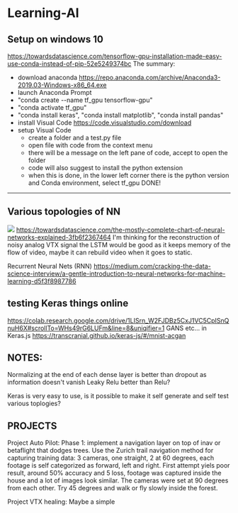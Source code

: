 # Learning-AI

## Setup on windows 10
https://towardsdatascience.com/tensorflow-gpu-installation-made-easy-use-conda-instead-of-pip-52e5249374bc
The summary:
- download anaconda https://repo.anaconda.com/archive/Anaconda3-2019.03-Windows-x86_64.exe
- launch Anaconda Prompt
- "conda create --name tf_gpu tensorflow-gpu"
- "conda activate tf_gpu"
- "conda install keras", "conda install matplotlib", "conda install pandas"
- install Visual Code https://code.visualstudio.com/download
- setup Visual Code
	- create a folder and a test.py file
	- open file with code from the context menu
	- there will be a message on the left pane of code, accept to open the folder
	- code will also suggest to install the python extension
	- when this is done, in the lower left corner there is the python version and Conda environment, select tf_gpu
DONE!

-----------------

## Various topologies of NN

![](https://cdn-images-1.medium.com/max/600/1*UmLdrVH-_EMnL-pUjcYKhA.png)
https://towardsdatascience.com/the-mostly-complete-chart-of-neural-networks-explained-3fb6f2367464
I'm thinking for the reconstruction of noisy analog VTX signal the LSTM would be good as it keeps memory of the flow of video, maybe it can rebuild video when it goes to static. 

Recurrent Neural Nets (RNN)
https://medium.com/cracking-the-data-science-interview/a-gentle-introduction-to-neural-networks-for-machine-learning-d5f3f8987786

## testing Keras things online
https://colab.research.google.com/drive/1LISrn_W2FJDBz5CxJ1VC5CpISnQnuH6X#scrollTo=WHs49rG6LUFm&line=8&uniqifier=1
GANS etc... in Keras.js https://transcranial.github.io/keras-js/#/mnist-acgan

## NOTES:
Normalizing at the end of each dense layer is better than dropout as information doesn't vanish
Leaky Relu better than Relu?

Keras is very easy to use, is it possible to make it self generate and self test various toplogies?

## PROJECTS
Project Auto Pilot:
Phase 1: implement a navigation layer on top of inav or betaflight that dodges trees. Use the Zurich trail navigation method for capturing training data: 3 cameras, one straight, 2 at 60 degrees, each footage is self categorized as forward, left and right.
First attempt yiels poor result, around 50% accuracy and 5 loss, footage was captured inside the house and a lot of images look similar. The cameras were set at 90 degrees from each other. Try 45 degrees and walk or fly slowly inside the forest.

Project VTX healing:
Maybe a simple 
